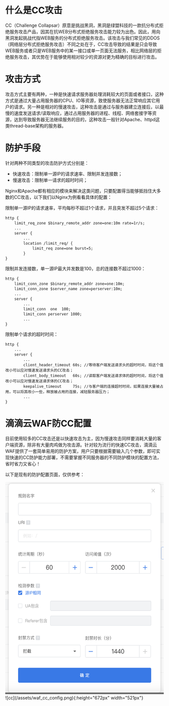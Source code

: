 # 什么是CC攻击

CC（Challenge Collapsar）原意是挑战黑洞，黑洞是绿盟科技的一款抗分布式拒绝服务攻击产品，因其在抗WEB分布式拒绝服务攻击能力较为出色。因此，用向黑洞发起挑战代指WEB服务的分布式拒绝服务攻击。该攻击与我们常见的DDOS（网络层分布式拒绝服务攻击）不同之处在于，CC攻击导致的结果是只会导致WEB服务或者只是WEB服务中的某一接口或单一页面无法服务，相比网络层的拒绝服务攻击，其优势在于能够使用相对较少的资源对更为精确的目标进行攻击。

# 攻击方式

攻击方式主要有两种，一种是快速请求服务器处理消耗较大的页面或者接口，这种方式是通过大量占用服务器的CPU、IO等资源，致使服务器无法正常响应其它用户的请求。另一种是相对的慢速攻击，这种攻击是通过与服务器建立连接后，以最慢的速度发送请求/读取响应，通过占用服务器的进程、线程、网络套接字等资源，达到导致服务器无法继续服务的目的，这种攻击一般针对Apache、httpd这类thread-base架构的服务器。

# 防护手段

针对两种不同类型的攻击防护方式分别是：
+ 快速攻击：限制单一源IP的请求速率、限制并发连接数；
+ 慢速攻击：限制单一请求的超时时间；

Nginx和Apache都有相应的模块来解决这类问题，只要配置得当能够抵挡住大多数的CC攻击，以下我们以Nginx为例看看具体的配置：

限制单一源IP的请求速率，平均每秒不超过1个请求，并且突发不超过5个请求：
```
http {
    limit_req_zone $binary_remote_addr zone=one:10m rate=1r/s;
    ...
    server {
        ...
        location /limit_req/ {
            limit_req zone=one burst=5;
        }
}
```

限制并发连接数，单一源IP最大并发数是100，总的连接数不超过1000：
```
http {
    limit_conn_zone $binary_remote_addr zone=one:10m;
    limit_conn_zone $server_name zone=perserver:10m;
    ...
    server {
        ...
        limit_conn  one  100;                                              
        limit_conn perserver 1000;
        ...
}
```

限制单个请求的超时时间：
```
http {
    ...
    server {
        ...
        client_header_timeout 60s; //等待客户端发送请求头的超时时间，将这个值改小可以应对慢速发送请求头的CC攻击；
        client_body_timeout   60s; //读取客户端发送请求体的超时时间，将这个值改小可以应对慢速发送请求体的CC攻击；
        keepalive_timeout     75s; //与客户端的连接超时时间，如果连接大量被占用，可以将其改小一些，释放被占用的连接，减轻服务器压力；
        ...
}
```


# 滴滴云WAF防CC配置

目前使用较多的CC攻击还是以快速攻击为主，因为慢速攻击同样要消耗大量的客户端资源，除非有大量肉鸡做为攻击源。针对较为流行的快速CC攻击，滴滴云WAF提供了一套简单易用的防护方案，用户只要根据需要输入几个参数，即可实现快速的CC防护能力部署，不需要掌握不同服务器的不同防护模块的配置方法，省时省力又省心！

以下是现有的防护配置页面，仅供参考：

<img src="/assets/waf_cc_config.png" width=521 height=672 />
![cc](/assets/waf_cc_config.png){:height="672px" width="521px"}
